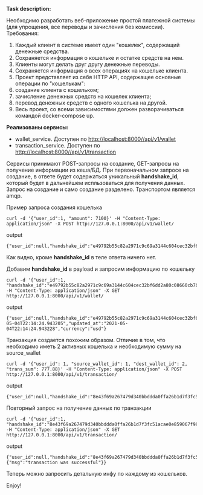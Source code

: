 **Task description:**

Необходимо разработать веб-приложение простой платежной системы (для
упрощения, все переводы и зачисления без комиссии). Требования:
1) Каждый клиент в системе имеет один "кошелек", содержащий денежные
средства.
2) Сохраняется информация о кошельке и остатке средств на нем.
3) Клиенты могут делать друг другу денежные переводы.
4) Сохраняется информация о всех операциях на кошельке клиента.
5) Проект представляет из себя HTTP API, содержащее основные операции по
"кошелькам":
1) создание клиента с кошельком;
2) зачисление денежных средств на кошелек клиента;
3) перевод денежных средств с одного кошелька на другой.
6) ​Весь проект, со всеми зависимостями должен разворачиваться командой
docker-compose up.
   

**Реализованы сервисы:**
* wallet_service. Доступен по [http://localhost:8000//api/v1/wallet](http://localhost:8000//api/v1/wallet)
* transaction_service. Доступен по [http://localhost:8000//api/v1/transaction](http://localhost:8000//api/v1/transaction)

Сервисы принимают POST-запросы на создание, GET-запросы на получение информации из кеша/БД.
При первоначальном запросе на создание, в ответе будет содержаться уникальный **handshake_id**,
который будет в дальнейшем испльзоваться для получения данных.
Запрос на создание и само создание разделено. Транспортом является amqp.

Пример запроса создания кошелька
```shell script
curl -d '{"user_id":1, "amount": 7100}' -H "Content-Type: application/json" -X POST http://127.0.0.1:8000/api/v1/wallet/
```
output
```shell script
{"user_id":null,"handshake_id":"e49792b55c82a2971c9c69a3144c604cec32bf6dd2a80c08660cb7b001e7363e","wallet_id":null,"status":null,"amount":null,"created_at":null,"updated_at":null,"currency":null}
```
Как видно, кроме **handshake_id** в теле ответа ничего нет. 

Добавим **handshake_id** в payload и запросим информацию по кошельку
```shell script
curl -d '{"user_id":1, "handshake_id":"e49792b55c82a2971c9c69a3144c604cec32bf6dd2a80c08660cb7b001e7363e"}' -H "Content-Type: application/json" -X GET http://127.0.0.1:8000/api/v1/wallet/
```
output
```shell script
{"user_id":null,"handshake_id":"e49792b55c82a2971c9c69a3144c604cec32bf6dd2a80c08660cb7b001e7363e","wallet_id":3,"status":"active","amount":7100.0,"created_at":"2021-05-04T22:14:24.943205","updated_at":"2021-05-04T22:14:24.943228","currency":"usd"}
```

Транзакция создается похожим образом. Отличие в том, что необходимо иметь 2 активных кошелька и необходимую сумму на source_wallet
```shell script
curl -d '{"user_id": 1, "source_wallet_id": 1, "dest_wallet_id": 2, "trans_sum": 777.88}' -H "Content-Type: application/json" -X POST http://127.0.0.1:8000/api/v1/transaction/
```
output
```shell
{"user_id":null,"handshake_id":"8e43f69a267479d340bbddda0ffa26b1d7f3fc51acae0e859067f98977e88f5e","transaction_id":null,"status":null,"source_wallet_id":null,"destination_wallet_id":null,"info":null}
```
Повторный запрос на получение данных по транзакции
```shell script
curl -d '{"user_id":1, "handshake_id":"8e43f69a267479d340bbddda0ffa26b1d7f3fc51acae0e859067f98977e88f5e"}' -H "Content-Type: application/json" -X GET http://127.0.0.1:8000/api/v1/transaction/
```

output
```shell
{"user_id":null,"handshake_id":"8e43f69a267479d340bbddda0ffa26b1d7f3fc51acae0e859067f98977e88f5e","transaction_id":2,"status":"processed","source_wallet_id":1,"destination_wallet_id":2,"info":{"msg":"transaction was successful"}}
```

Теперь можно запросить детальную инфу по каждому из кошельков.


Enjoy!